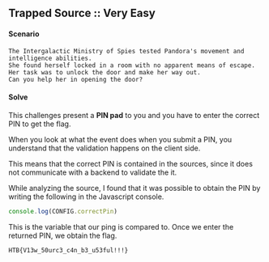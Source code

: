 
## Trapped Source :: Very Easy

#### Scenario

```
The Intergalactic Ministry of Spies tested Pandora's movement and intelligence abilities.
She found herself locked in a room with no apparent means of escape. 
Her task was to unlock the door and make her way out. 
Can you help her in opening the door?
```

#### Solve

This challenges present a **PIN pad** to you and you have to enter the correct PIN to get the flag.

When you look at what the event does when you submit a PIN, you understand that the validation happens on the client side.

This means that the correct PIN is contained in the sources, since it does not communicate with a backend to validate the it.

While analyzing the source, I found that it was possible to obtain the PIN by writing the following in the Javascript console.

```javascript
console.log(CONFIG.correctPin)
```

This is the variable that our ping is compared to.
Once we enter the returned PIN, we obtain the flag.

```
HTB{V13w_50urc3_c4n_b3_u53ful!!!}
```


